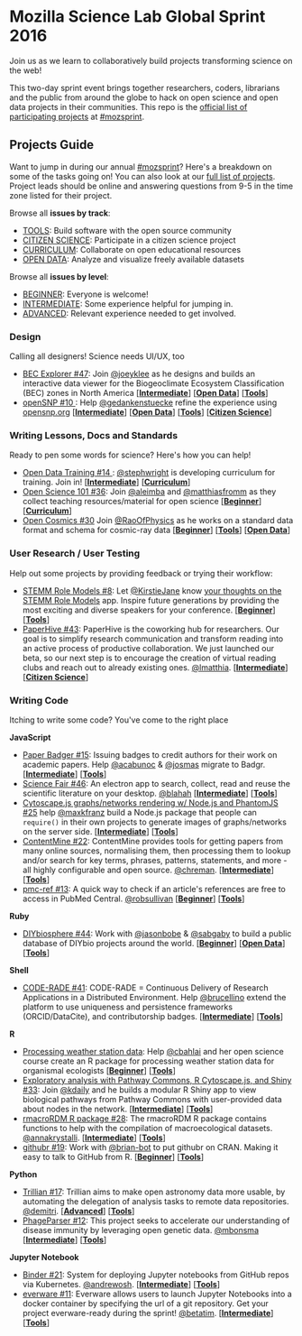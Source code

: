 # Mozilla Science Lab Global Sprint 2016

Join us as we learn to collaboratively build projects transforming science on the web!

This two-day sprint event brings together researchers, coders, librarians and the public from around the globe to hack on open science and open data projects in their communities. This repo is the [official list of participating projects](https://github.com/mozillascience/global-sprint-2016/issues) at [#mozsprint](http://mozillascience.org/global-sprint-2016).

## Projects Guide

Want to jump in during our annual [#mozsprint](http://mozillascience.org/global-sprint-2016)? Here's a breakdown on some of the tasks going on! You can also look at our [full list of projects](https://github.com/mozillascience/global-sprint-2016/issues?q=is%3Aissue+is%3Aopen+label%3AProject). Project leads should be online and answering questions from 9-5 in the time zone listed for their project.

Browse all **issues by track**:

* [TOOLS](https://github.com/mozillascience/global-sprint-2016/issues?q=is%3Aissue+is%3Aopen+label%3A%22%5BTrack%5D+Tools%22): Build software with the open source community
* [CITIZEN SCIENCE](https://github.com/mozillascience/global-sprint-2016/labels/%5BTrack%5D%20Citizen%20Science): Participate in a citizen science project
* [CURRICULUM](https://github.com/mozillascience/global-sprint-2016/issues?q=is%3Aissue+is%3Aopen+label%3A%22%5BTrack%5D+Open+Educational+Resources%22): Collaborate on open educational resources
* [OPEN DATA](https://github.com/mozillascience/global-sprint-2016/labels/%5BTrack%5D%20Open%20Data): Analyze and visualize freely available datasets

Browse all **issues by level**:
* [BEGINNER](https://github.com/mozillascience/global-sprint-2016/issues?q=is%3Aissue+is%3Aopen+label%3A%22%5Blevel%5D+Beginner%22): Everyone is welcome!
* [INTERMEDIATE](https://github.com/mozillascience/global-sprint-2016/issues?q=is%3Aissue+is%3Aopen+label%3A%22%5Blevel%5D+Intermediate%22): Some experience helpful for jumping in.
* [ADVANCED](https://github.com/mozillascience/global-sprint-2016/issues?q=is%3Aissue+is%3Aopen+label%3A%22%5Blevel%5D+Advanced%22): Relevant experience needed to get involved.

### Design

Calling all designers! Science needs UI/UX, too

* [BEC Explorer #47](https://github.com/mozillascience/global-sprint-2016/issues/47): Join [@joeyklee](https://github.com/joeyklee) as he designs and builds an interactive data viewer for the Biogeoclimate Ecosystem Classification (BEC) zones in North America  [**[Intermediate](https://github.com/mozillascience/global-sprint-2016/issues?q=is%3Aissue+is%3Aopen+label%3A%22%5Blevel%5D+Intermediate%22)**] [**[Open Data](https://github.com/mozillascience/global-sprint-2016/labels/%5BTrack%5D%20Open%20Data)**] [**[Tools](https://github.com/mozillascience/global-sprint-2016/issues?q=is%3Aissue+is%3Aopen+label%3A%22%5BTrack%5D+Tools%22)**]
* [ openSNP #10 ](https://github.com/mozillascience/global-sprint-2016/issues/10): Help [@gedankenstuecke](https://github.com/gedankenstuecke) refine the experience using [opensnp.org](http://opensnp.org/)  [**[Intermediate](https://github.com/mozillascience/global-sprint-2016/issues?q=is%3Aissue+is%3Aopen+label%3A%22%5Blevel%5D+Intermediate%22)**] [**[Open Data](https://github.com/mozillascience/global-sprint-2016/labels/%5BTrack%5D%20Open%20Data)**] [**[Tools](https://github.com/mozillascience/global-sprint-2016/issues?q=is%3Aissue+is%3Aopen+label%3A%22%5BTrack%5D+Tools%22)**] [**[Citizen Science](https://github.com/mozillascience/global-sprint-2016/labels/%5BTrack%5D%20Citizen%20Science)**]

### Writing Lessons, Docs and Standards

Ready to pen some words for science? Here's how you can help!

* [ Open Data Training #14 ](https://github.com/mozillascience/global-sprint-2016/issues/14): [@stephwright](https://github.com/stephwright) is developing curriculum for training. Join in! [**[Intermediate](https://github.com/mozillascience/global-sprint-2016/issues?q=is%3Aissue+is%3Aopen+label%3A%22%5Blevel%5D+Intermediate%22)**] [**[Curriculum](https://github.com/mozillascience/global-sprint-2016/issues?q=is%3Aissue+is%3Aopen+label%3A%22%5BTrack%5D+Open+Educational+Resources%22)**]
* [ Open Science 101 #36](https://github.com/mozillascience/global-sprint-2016/issues/36): Join  [@aleimba](https://github.com/aleimba) and [@matthiasfromm](https://github.com/matthiasfromm) as they collect teaching resources/material for open science [**[Beginner](https://github.com/mozillascience/global-sprint-2016/issues?q=is%3Aissue+is%3Aopen+label%3A%22%5Blevel%5D+Beginner%22)**] [**[Curriculum](https://github.com/mozillascience/global-sprint-2016/issues?q=is%3Aissue+is%3Aopen+label%3A%22%5BTrack%5D+Open+Educational+Resources%22)**]
* [Open Cosmics #30](https://github.com/mozillascience/global-sprint-2016/issues/30) Join [@RaoOfPhysics](https://github.com/RaoOfPhysics) as he works on a standard data format and schema for cosmic-ray data [**[Beginner](https://github.com/mozillascience/global-sprint-2016/issues?q=is%3Aissue+is%3Aopen+label%3A%22%5Blevel%5D+Beginner%22)**] [**[Tools](https://github.com/mozillascience/global-sprint-2016/issues?q=is%3Aissue+is%3Aopen+label%3A%22%5BTrack%5D+Tools%22)**]  [**[Open Data](https://github.com/mozillascience/global-sprint-2016/labels/%5BTrack%5D%20Open%20Data)**]

### User Research / User Testing

Help out some projects by providing feedback or trying their workflow:

* [STEMM Role Models #8](https://github.com/mozillascience/global-sprint-2016/issues/8): Let [@KirstieJane](https://github.com/KirstieJane) know [your thoughts on the STEMM Role Models](https://github.com/KirstieJane/STEMMRoleModels/issues/17) app. Inspire future generations by providing the most exciting and diverse speakers for your conference. [**[Beginner](https://github.com/mozillascience/global-sprint-2016/issues?q=is%3Aissue+is%3Aopen+label%3A%22%5Blevel%5D+Beginner%22)**] [**[Tools](https://github.com/mozillascience/global-sprint-2016/issues?q=is%3Aissue+is%3Aopen+label%3A%22%5BTrack%5D+Tools%22)**]
* [PaperHive #43](https://github.com/mozillascience/global-sprint-2016/issues/43): PaperHive is the coworking hub for researchers. Our goal is to simplify research communication and transform reading into an active process of productive collaboration. We just launched our beta, so our next step is to encourage the creation of virtual reading clubs and reach out to already existing ones. [@lmatthia](https://github.com/lmatthia). [**[Intermediate](https://github.com/mozillascience/global-sprint-2016/issues?q=is%3Aissue+is%3Aopen+label%3A%22%5Blevel%5D+Intermediate%22)**] [**[Citizen Science](https://github.com/mozillascience/global-sprint-2016/labels/%5BTrack%5D%20Citizen%20Science)**]

### Writing Code

Itching to write some code? You've come to the right place

**JavaScript**
* [Paper Badger #15](https://github.com/mozillascience/global-sprint-2016/issues/15): Issuing badges to credit authors for their work on academic papers. Help [@acabunoc](https://github.com/acabunoc) & [@josmas](https://github.com/josmas) migrate to Badgr. [**[Intermediate](https://github.com/mozillascience/global-sprint-2016/issues?q=is%3Aissue+is%3Aopen+label%3A%22%5Blevel%5D+Intermediate%22)**] [**[Tools](https://github.com/mozillascience/global-sprint-2016/issues?q=is%3Aissue+is%3Aopen+label%3A%22%5BTrack%5D+Tools%22)**]
* [Science Fair #46](https://github.com/mozillascience/global-sprint-2016/issues/46): An electron app to search, collect, read and reuse the scientific literature on your desktop. [@blahah](https://github.com/blahah) [**[Intermediate](https://github.com/mozillascience/global-sprint-2016/issues?q=is%3Aissue+is%3Aopen+label%3A%22%5Blevel%5D+Intermediate%22)**] [**[Tools](https://github.com/mozillascience/global-sprint-2016/issues?q=is%3Aissue+is%3Aopen+label%3A%22%5BTrack%5D+Tools%22)**]
* [Cytoscape.js graphs/networks rendering w/ Node.js and PhantomJS #25](https://github.com/mozillascience/global-sprint-2016/issues/25) help [@maxkfranz](https://github.com/maxkfranz) build a Node.js package that people can `require()` in their own projects to generate images of graphs/networks on the server side. [**[Intermediate](https://github.com/mozillascience/global-sprint-2016/issues?q=is%3Aissue+is%3Aopen+label%3A%22%5Blevel%5D+Intermediate%22)**] [**[Tools](https://github.com/mozillascience/global-sprint-2016/issues?q=is%3Aissue+is%3Aopen+label%3A%22%5BTrack%5D+Tools%22)**]
* [ContentMine #22](https://github.com/mozillascience/global-sprint-2016/issues/22): ContentMine provides tools for getting papers from many online sources, normalising them, then processing them to lookup and/or search for key terms, phrases, patterns, statements, and more - all highly configurable and open source. [@chreman](https://github.com/chreman). [**[Intermediate](https://github.com/mozillascience/global-sprint-2016/issues?q=is%3Aissue+is%3Aopen+label%3A%22%5Blevel%5D+Intermediate%22)**] [**[Tools](https://github.com/mozillascience/global-sprint-2016/issues?q=is%3Aissue+is%3Aopen+label%3A%22%5BTrack%5D+Tools%22)**]
* [pmc-ref #13](https://github.com/mozillascience/global-sprint-2016/issues/13): A quick way to check if an article's references are free to access in PubMed Central. [@robsullivan](https://github.com/robsullivan) [**[Beginner](https://github.com/mozillascience/global-sprint-2016/issues?q=is%3Aissue+is%3Aopen+label%3A%22%5Blevel%5D+Beginner%22)**] [**[Tools](https://github.com/mozillascience/global-sprint-2016/issues?q=is%3Aissue+is%3Aopen+label%3A%22%5BTrack%5D+Tools%22)**]

**Ruby**
* [DIYbiosphere #44](https://github.com/mozillascience/global-sprint-2016/issues/44): Work with [@jasonbobe](https://github.com/jasonbobe) & [@sabgaby](https://github.com/sabgaby) to build a public database of DIYbio projects around the world. [**[Beginner](https://github.com/mozillascience/global-sprint-2016/issues?q=is%3Aissue+is%3Aopen+label%3A%22%5Blevel%5D+Beginner%22)**] [**[Open Data](https://github.com/mozillascience/global-sprint-2016/labels/%5BTrack%5D%20Open%20Data)**] [**[Tools](https://github.com/mozillascience/global-sprint-2016/issues?q=is%3Aissue+is%3Aopen+label%3A%22%5BTrack%5D+Tools%22)**]

**Shell**
* [CODE-RADE #41](https://github.com/mozillascience/global-sprint-2016/issues/41): CODE-RADE = Continuous Delivery of Research Applications in a Distributed Environment. Help [@brucellino](https://github.com/brucellino) extend the platform to use uniqueness and persistence frameworks (ORCID/DataCite), and contributorship badges. [**[Intermediate](https://github.com/mozillascience/global-sprint-2016/issues?q=is%3Aissue+is%3Aopen+label%3A%22%5Blevel%5D+Intermediate%22)**] [**[Tools](https://github.com/mozillascience/global-sprint-2016/issues?q=is%3Aissue+is%3Aopen+label%3A%22%5BTrack%5D+Tools%22)**]

**R**
* [Processing weather station data](https://github.com/mozillascience/global-sprint-2016/issues/35): Help [@cbahlai](https://github.com/cbahlai) and her open science course create an R package for processing weather station data for organismal ecologists [**[Beginner](https://github.com/mozillascience/global-sprint-2016/issues?q=is%3Aissue+is%3Aopen+label%3A%22%5Blevel%5D+Beginner%22)**] [**[Tools](https://github.com/mozillascience/global-sprint-2016/issues?q=is%3Aissue+is%3Aopen+label%3A%22%5BTrack%5D+Tools%22)**]
* [Exploratory analysis with Pathway Commons, R Cytoscape.js, and Shiny #33](https://github.com/mozillascience/global-sprint-2016/issues/33): Join [@kdaily](https://github.com/kdaily) and he builds a modular R Shiny app to view biological pathways from Pathway Commons with user-provided data about nodes in the network. [**[Intermediate](https://github.com/mozillascience/global-sprint-2016/issues?q=is%3Aissue+is%3Aopen+label%3A%22%5Blevel%5D+Intermediate%22)**] [**[Tools](https://github.com/mozillascience/global-sprint-2016/issues?q=is%3Aissue+is%3Aopen+label%3A%22%5BTrack%5D+Tools%22)**]
* [rmacroRDM R package #28](https://github.com/mozillascience/global-sprint-2016/issues/28): The rmacroRDM R package contains functions to help with the compilation of macroecological datasets. [@annakrystalli](https://github.com/annakrystalli). [**[Intermediate](https://github.com/mozillascience/global-sprint-2016/issues?q=is%3Aissue+is%3Aopen+label%3A%22%5Blevel%5D+Intermediate%22)**] [**[Tools](https://github.com/mozillascience/global-sprint-2016/issues?q=is%3Aissue+is%3Aopen+label%3A%22%5BTrack%5D+Tools%22)**]
* [githubr #19](https://github.com/mozillascience/global-sprint-2016/issues/19): Work with [@brian-bot](https://github.com/brian-bot) to put githubr on CRAN. Making it easy to talk to GitHub from R. [**[Beginner](https://github.com/mozillascience/global-sprint-2016/issues?q=is%3Aissue+is%3Aopen+label%3A%22%5Blevel%5D+Beginner%22)**] [**[Tools](https://github.com/mozillascience/global-sprint-2016/issues?q=is%3Aissue+is%3Aopen+label%3A%22%5BTrack%5D+Tools%22)**]

**Python**
* [Trillian #17](https://github.com/mozillascience/global-sprint-2016/issues/17): Trillian aims to make open astronomy data more usable, by automating the delegation of analysis tasks to remote data repositories. [@demitri](https://github.com/demitri). [**[Advanced](https://github.com/mozillascience/global-sprint-2016/issues?q=is%3Aissue+is%3Aopen+label%3A%22%5Blevel%5D+Advanced%22)**] [**[Tools](https://github.com/mozillascience/global-sprint-2016/issues?q=is%3Aissue+is%3Aopen+label%3A%22%5BTrack%5D+Tools%22)**]
* [PhageParser #12](https://github.com/mozillascience/global-sprint-2016/issues/12): This project seeks to accelerate our understanding of disease immunity by leveraging open genetic data. [@mbonsma](https://github.com/mbonsma) [**[Intermediate](https://github.com/mozillascience/global-sprint-2016/issues?q=is%3Aissue+is%3Aopen+label%3A%22%5Blevel%5D+Intermediate%22)**] [**[Tools](https://github.com/mozillascience/global-sprint-2016/issues?q=is%3Aissue+is%3Aopen+label%3A%22%5BTrack%5D+Tools%22)**]

**Jupyter Notebook**
* [Binder #21](https://github.com/mozillascience/global-sprint-2016/issues/21): System for deploying Jupyter notebooks from GitHub repos via Kubernetes. [@andrewosh](https://github.com/andrewosh). [**[Intermediate](https://github.com/mozillascience/global-sprint-2016/issues?q=is%3Aissue+is%3Aopen+label%3A%22%5Blevel%5D+Intermediate%22)**] [**[Tools](https://github.com/mozillascience/global-sprint-2016/issues?q=is%3Aissue+is%3Aopen+label%3A%22%5BTrack%5D+Tools%22)**]
* [everware #11](https://github.com/mozillascience/global-sprint-2016/issues/11): Everware allows users to launch Jupyter Notebooks into a docker container by specifying the url of a git repository. Get your project everware-ready during the sprint! [@betatim](https://github.com/betatim). [**[Intermediate](https://github.com/mozillascience/global-sprint-2016/issues?q=is%3Aissue+is%3Aopen+label%3A%22%5Blevel%5D+Intermediate%22)**] [**[Tools](https://github.com/mozillascience/global-sprint-2016/issues?q=is%3Aissue+is%3Aopen+label%3A%22%5BTrack%5D+Tools%22)**]
